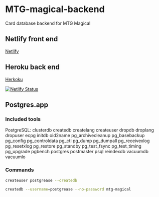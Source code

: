 # MTG-magical-backend

Card database backend for MTG Magical

## Netlify front end

[Netlify](https://mtg-magical.netlify.com)

## Heroku back end

[Herkoku](https://mtg-magical-backend.herokuapp.com)

[![Netlify Status](https://api.netlify.com/api/v1/badges/aee04681-609c-4aae-810e-5b6d00734f84/deploy-status)](https://app.netlify.com/sites/mtg-magical/deploys)

## Postgres.app

### Included tools

PostgreSQL: clusterdb createdb createlang createuser dropdb droplang dropuser ecpg initdb oid2name pg_archivecleanup pg_basebackup pg_config pg_controldata pg_ctl pg_dump pg_dumpall pg_receivexlog pg_resetxlog pg_restore pg_standby pg_test_fsync pg_test_timing pg_upgrade pgbench postgres postmaster psql reindexdb vacuumdb vacuumlo

### Commands

```bash
createuser postgrease --createdb

createdb --username=postgrease --no-password mtg-magical
```
